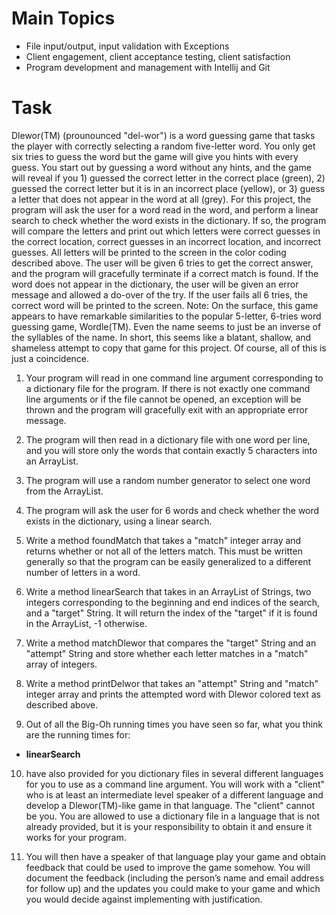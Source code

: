 # Main Topics
- File input/output, input validation with Exceptions
- Client engagement, client acceptance testing, client satisfaction
- Program development and management with Intellij and Git

# Task
Dlewor(TM) (prounounced "del-wor") is a word guessing game that tasks the player with correctly selecting a random five-letter word. You only get six tries to guess the word but the game will give you hints with every guess. You start out by guessing a word without any hints, and the game will reveal if you 1) guessed the correct letter in the correct place (green), 2) guessed the correct letter but it is in an incorrect place (yellow), or 3) guess a letter that does not appear in the word at all (grey). For this project, the program will ask the user for a word read in the word, and perform a linear search to check whether the word exists in the dictionary. If so, the program will compare the letters and print out which letters were correct guesses in the correct location, correct guesses in an incorrect location, and incorrect guesses. All letters will be printed to the screen in the color coding described above. The user will be given 6 tries to get the correct answer, and the program will gracefully terminate if a correct match is found. If the word does not appear in the dictionary, the user will be given an error message and allowed a do-over of the try. If the user fails all 6 tries, the correct word will be printed to the screen. Note: On the surface, this game appears to have remarkable similarities to the popular 5-letter, 6-tries word guessing game, Wordle(TM). Even the name seems to just be an inverse of the syllables of the name. In short, this seems like a blatant, shallow, and shameless attempt to copy that game for this project. Of course, all of this is just a coincidence.

1. Your program will read in one command line argument corresponding to a dictionary file for the program. If there is not exactly one command line arguments or if the file cannot be opened, an exception will be thrown and the program will gracefully exit with an appropriate error message.

2. The program will then read in a dictionary file with one word per line, and you will store only the words that contain exactly 5 characters into an ArrayList.

3. The program will use a random number generator to select one word from the ArrayList.

4. The program will ask the user for 6 words and check whether the word exists in the dictionary, using a linear search.

5. Write a method foundMatch that takes a "match" integer array and returns whether or not all of the letters match. This must be written generally so that the program can be easily generalized to a different number of letters in a word.

6. Write a method linearSearch that takes in an ArrayList of Strings, two integers corresponding to the beginning and end indices of the search, and a "target" String. It will return the index of the "target" if it is found in the ArrayList, -1 otherwise.

7. Write a method matchDlewor that compares the "target" String and an "attempt" String and store whether each letter matches in a "match" array of integers.

8. Write a method printDelwor that takes an "attempt" String and "match" integer array and prints the attempted word with Dlewor colored text as described above.

9. Out of all the Big-Oh running times you have seen so far, what you
think are the running times for:
  - **linearSearch**

10.  have also provided for you dictionary files in several different languages for you to use as a command line argument. You will work with a "client" who is at least an intermediate level speaker of a different language and develop a Dlewor(TM)-like game in that language. The "client" cannot be you. You are allowed to use a dictionary file in a language that is not already provided, but it is your responsibility to obtain it and ensure it works for your program.

11.  You will then have a speaker of that language play your game and obtain feedback that could be used to improve the game somehow. You will document the feedback (including the person’s name and email address for follow up) and the updates you could make to your game and which you would decide against implementing with justification.
